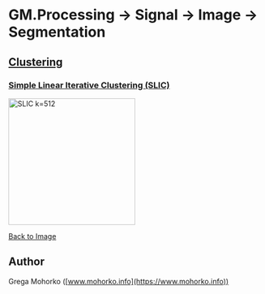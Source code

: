# GM.Processing -> Signal -> Image -> Segmentation

## [Clustering](Clustering)

### [Simple Linear Iterative Clustering (SLIC)](Segmentation/Clustering/SLIC.md)

<img src="/Documentation/Signal/Image/Segmentation/Clustering/SLIC/SLIC%20Yamaha%20k=512.gif" alt="SLIC k=512" title="Simple Linear Iterative Clustering (SLIC) k=512" width="250">

[Back to Image](/src/GM.Processing/GM.Processing/Signal/Image)

## Author
Grega Mohorko ([www.mohorko.info](https://www.mohorko.info))
